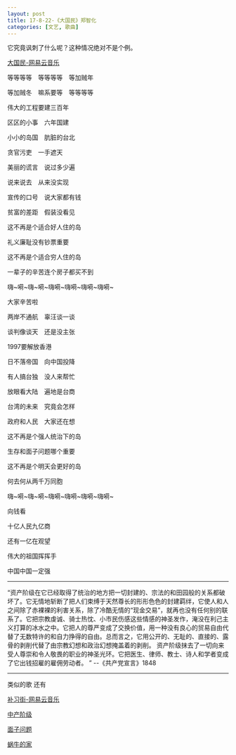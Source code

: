 ```yaml
---
layout: post
title: 17-8-22-《大国民》郑智化
categories: [文艺, 歌曲]
---
```

它究竟讽刺了什么呢？这种情况绝对不是个例。

[大国民-网易云音乐](http://music.163.com/#/song?id=33922226&autoplay=true&market=baiduhd)

等等等等　等等等等　等加贼年

等加贼冬　嘛系要等　等等等等

伟大的工程要建三百年

区区的小事　六年国建

小小的岛国　肮脏的台北

贪官污吏　一手遮天

美丽的谎言　说过多少遍

说来说去　从来没实现

宣传的口号　说大家都有钱

贫富的差距　假装没看见

这不再是个适合好人住的岛

礼义廉耻没有钞票重要

这不再是个适合穷人住的岛

一辈子的辛苦连个房子都买不到

嗨~嗬~嗨~嗬~嗨嗬~嗨嗬~嗨嗬~嗨嗬~

大家辛苦啦

两岸不通航　辜汪谈一谈

谈判像谈天　还是没主张

1997要解放香港

日不落帝国　向中国投降

有人搞台独　没人来帮忙

放眼看大陆　遍地是台商

台湾的未来　究竟会怎样

政府和人民　大家还在想

这不再是个强人统治下的岛

生存和面子问题哪个重要

这不再是个明天会更好的岛

何去何从两千万同胞

嗨~嗬~嗨~嗬~嗨嗬~嗨嗬~嗨嗬~嗨嗬~

向钱看

十亿人民九亿商

还有一亿在观望

伟大的祖国挥挥手

中国中国一定强

---

“资产阶级在它已经取得了统治的地方把一切封建的、宗法的和田园般的关系都破坏了。它无情地斩断了把人们束缚于天然尊长的形形色色的封建羁绊，它使人和人之间除了赤裸裸的利害关系，除了冷酷无情的“现金交易”，就再也没有任何别的联系了。它把宗教虔诚、骑士热忱、小市民伤感这些情感的神圣发作，淹没在利己主义打算的冰水之中。它把人的尊严变成了交换价值，用一种没有良心的贸易自由代替了无数特许的和自力挣得的自由。总而言之，它用公开的、无耻的、直接的、露骨的剥削代替了由宗教幻想和政治幻想掩盖着的剥削。 资产阶级抹去了一切向来受人尊崇和令人敬畏的职业的神圣光环。它把医生、律师、教士、诗人和学者变成了它出钱招雇的雇佣劳动者。 ” --《共产党宣言》1848

---

类似的歌 还有

[补习街-网易云音乐](http://music.163.com/#/song?id=190354&autoplay=true&market=baiduhd)

[中产阶级](http://music.163.com/#/song?id=190383&market=baiduqk)

[面子问题](http://music.163.com/#/song?id=190250&market=baiduqk)

[蜗牛的家](http://music.163.com/#/song?id=190356&market=baiduqk)